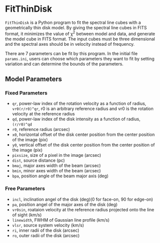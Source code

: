 # FitThinDisk
`FitThinDisk` is a Python program to fit the spectral line cubes with a geometrically thin disk model. By giving the spectral line cubes in FITS format, it minimizes the value of &chi;<sup>2</sup> between model and data, and generate the model cube in FITS format. The input cubes must be three dimensional and the spectral axes should be in velocity instead of frequency.   

There are 7 parameters can be fit by this program. In the initial file `params.ini`, users can choose which parameters they want to fit by setting variation and can determine the bounds of the parameters.    

## Model Parameters
### Fixed Parameters
* `qr`, power-law index of the rotation velocity as a function of radius, `vr0(r/r0)^qr`, r0 is an arbitrary reference radius and vr0 is the rotation velocity at the reference radius 
* `qd`, power-law index of the disk intensity as a function of radius, `(r/r0)^qd`
* `r0`, reference radius (arcsec)
* `x0`, horizontal offset of the disk center position from the center position of the image (pix)
* `y0`, vertical offset of the disk center position from the center position of the image (pix)
* `pixsize`, size of a pixel in the image (arcsec)
* `dist`, source distance (pc) 
* `bmaj`, major axes width of the beam (arcsec)
* `bmin`, minor axes width of the beam (arcsec)
* `bpa`, position angle of the beam major axis (deg)
### Free Parameters
* `incl`, inclination angel of the disk (deg)(0 for face-on, 90 for edge-on) 
* `pa`, position angel of the major axes of the disk (deg) 
* `vr0sin`, roataion velocity at the reference radius projected onto the line of sight (km/s) 
* `linewidth`, FWHM of Gaussian line profile (km/s)
* `vlsr`, source system velocity (km/s) 
* `ri`, inner radii of the disk (arcsec) 
* `ro`, outer radii of the disk (arcsec)
